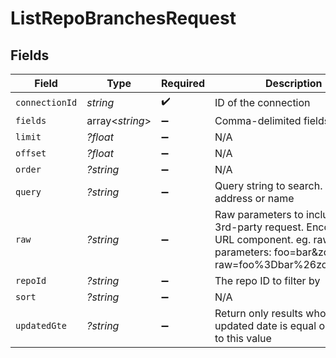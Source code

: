 # ListRepoBranchesRequest


## Fields

| Field                                                                                                                                            | Type                                                                                                                                             | Required                                                                                                                                         | Description                                                                                                                                      |
| ------------------------------------------------------------------------------------------------------------------------------------------------ | ------------------------------------------------------------------------------------------------------------------------------------------------ | ------------------------------------------------------------------------------------------------------------------------------------------------ | ------------------------------------------------------------------------------------------------------------------------------------------------ |
| `connectionId`                                                                                                                                   | *string*                                                                                                                                         | :heavy_check_mark:                                                                                                                               | ID of the connection                                                                                                                             |
| `fields`                                                                                                                                         | array<*string*>                                                                                                                                  | :heavy_minus_sign:                                                                                                                               | Comma-delimited fields to return                                                                                                                 |
| `limit`                                                                                                                                          | *?float*                                                                                                                                         | :heavy_minus_sign:                                                                                                                               | N/A                                                                                                                                              |
| `offset`                                                                                                                                         | *?float*                                                                                                                                         | :heavy_minus_sign:                                                                                                                               | N/A                                                                                                                                              |
| `order`                                                                                                                                          | *?string*                                                                                                                                        | :heavy_minus_sign:                                                                                                                               | N/A                                                                                                                                              |
| `query`                                                                                                                                          | *?string*                                                                                                                                        | :heavy_minus_sign:                                                                                                                               | Query string to search. eg. email address or name                                                                                                |
| `raw`                                                                                                                                            | *?string*                                                                                                                                        | :heavy_minus_sign:                                                                                                                               | Raw parameters to include in the 3rd-party request. Encoded as a URL component. eg. raw parameters: foo=bar&zoo=bar -> raw=foo%3Dbar%26zoo%3Dbar |
| `repoId`                                                                                                                                         | *?string*                                                                                                                                        | :heavy_minus_sign:                                                                                                                               | The repo ID to filter by                                                                                                                         |
| `sort`                                                                                                                                           | *?string*                                                                                                                                        | :heavy_minus_sign:                                                                                                                               | N/A                                                                                                                                              |
| `updatedGte`                                                                                                                                     | *?string*                                                                                                                                        | :heavy_minus_sign:                                                                                                                               | Return only results whose updated date is equal or greater to this value                                                                         |